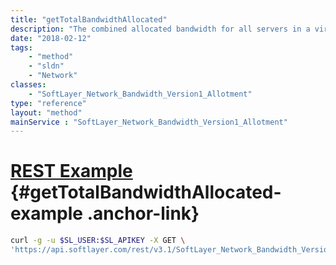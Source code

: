 ```yaml
---
title: "getTotalBandwidthAllocated"
description: "The combined allocated bandwidth for all servers in a virtual rack."
date: "2018-02-12"
tags:
    - "method"
    - "sldn"
    - "Network"
classes:
    - "SoftLayer_Network_Bandwidth_Version1_Allotment"
type: "reference"
layout: "method"
mainService : "SoftLayer_Network_Bandwidth_Version1_Allotment"
---
```


# [REST Example](#getTotalBandwidthAllocated-example) <a href="/article/rest/"><i class="fas fa-question"></i></a> {#getTotalBandwidthAllocated-example .anchor-link} 
```bash
curl -g -u $SL_USER:$SL_APIKEY -X GET \
'https://api.softlayer.com/rest/v3.1/SoftLayer_Network_Bandwidth_Version1_Allotment/{SoftLayer_Network_Bandwidth_Version1_AllotmentID}/getTotalBandwidthAllocated'
```
